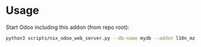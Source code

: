 # Usage

Start Odoo including this addon (from repo root):

```bash
python3 scripts/nix_odoo_web_server.py --db-name mydb --addon l10n_mz
```
